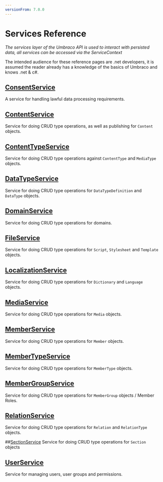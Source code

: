 ```yaml
---
versionFrom: 7.0.0
---
```


# Services Reference

_The services layer of the Umbraco API is used to interact with persisted data, all services can be accessed via the ServiceContext_

The intended audience for these reference pages are .net developers, it is assumed the reader already has a knowledge of the basics of Umbraco and knows .net & c#.

## [ConsentService](ConsentService.md)
A service for handling lawful data processing requirements.

## [ContentService](ContentService.md)
Service for doing CRUD type operations, as well as publishing for `Content` objects.

## [ContentTypeService](ContentTypeService.md)
Service for doing CRUD type operations against `ContentType` and `MediaType` objects. 

## [DataTypeService](DataTypeService.md)
Service for doing CRUD type operations for `DataTypeDefinition` and `DataType` objects.

## [DomainService](DomainService.md)
Service for doing CRUD type operations for domains.

## [FileService](FileService.md)
Service for doing CRUD type operations for `Script`, `Stylesheet` and `Template` objects.

## [LocalizationService](LocalizationService.md)
Service for doing CRUD type operations for `Dictionary` and `Language` objects.

## [MediaService](MediaService.md)
Service for doing CRUD type operations for `Media` objects.

## [MemberService](MemberService.md)
Service for doing CRUD type operations for `Member` objects.

## [MemberTypeService](MemberTypeService.md)
Service for doing CRUD type operations for `MemberType` objects.

## [MemberGroupService](MemberGroupService.md)
Service for doing CRUD type operations for `MemberGroup` objects / Member Roles.

## [RelationService](RelationService.md)
Service for doing CRUD type operations for `Relation` and `RelationType` objects.

##[SectionService](SectionService.md)
Service for doing CRUD type operations for `Section` objects

## [UserService](UserService.md)
Service for managing users, user groups and permissions.
